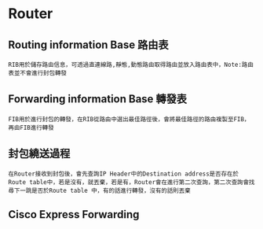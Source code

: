 # Router #

## Routing information Base 路由表 ##

    RIB用於儲存路由信息，可透過直連線路,靜態,動態路由取得路由並放入路由表中，Note:路由表並不會進行封包轉發
    
## Forwarding information Base 轉發表 ##
    FIB用於進行封包的轉發，在RIB從路由中選出最佳路徑後，會將最佳路徑的路由複製至FIB，再由FIB進行轉發

## 封包繞送過程 ##

    在Router接收到封包後，會先查詢IP Header中的Destination address是否存在於Route table中，若是沒有，就丟棄，若是有，Router會在進行第二次查詢，第二次查詢會找尋下一跳是否於Route table 中，有的話進行轉發，沒有的話則丟棄

## Cisco Express Forwarding ##